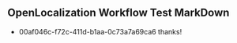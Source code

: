 ## OpenLocalization Workflow Test MarkDown
* 00af046c-f72c-411d-b1aa-0c73a7a69ca6 thanks!

<!--HONumber=Aug16_HO4-->


